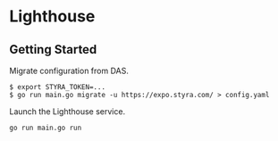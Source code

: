 # Lighthouse


## Getting Started

Migrate configuration from DAS.

```
$ export STYRA_TOKEN=...
$ go run main.go migrate -u https://expo.styra.com/ > config.yaml
```

Launch the Lighthouse service.

```
go run main.go run
```